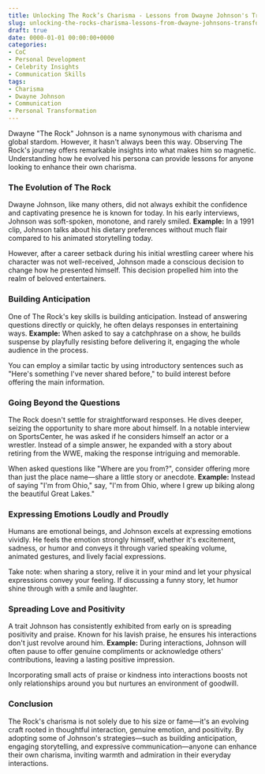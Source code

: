 ```yaml
---
title: Unlocking The Rock’s Charisma - Lessons from Dwayne Johnson's Transformation
slug: unlocking-the-rocks-charisma-lessons-from-dwayne-johnsons-transformation
draft: true
date: 0000-01-01 00:00:00+0000
categories:
- CoC
- Personal Development
- Celebrity Insights
- Communication Skills
tags:
- Charisma
- Dwayne Johnson
- Communication
- Personal Transformation
---
```


Dwayne "The Rock" Johnson is a name synonymous with charisma and global stardom. However, it hasn't always been this way. Observing The Rock's journey offers remarkable insights into what makes him so magnetic. Understanding how he evolved his persona can provide lessons for anyone looking to enhance their own charisma.

### The Evolution of The Rock

Dwayne Johnson, like many others, did not always exhibit the confidence and captivating presence he is known for today. In his early interviews, Johnson was soft-spoken, monotone, and rarely smiled. **Example:** In a 1991 clip, Johnson talks about his dietary preferences without much flair compared to his animated storytelling today.

However, after a career setback during his initial wrestling career where his character was not well-received, Johnson made a conscious decision to change how he presented himself. This decision propelled him into the realm of beloved entertainers.

### Building Anticipation

One of The Rock's key skills is building anticipation. Instead of answering questions directly or quickly, he often delays responses in entertaining ways. **Example:** When asked to say a catchphrase on a show, he builds suspense by playfully resisting before delivering it, engaging the whole audience in the process.

You can employ a similar tactic by using introductory sentences such as "Here's something I've never shared before," to build interest before offering the main information.

### Going Beyond the Questions

The Rock doesn't settle for straightforward responses. He dives deeper, seizing the opportunity to share more about himself. In a notable interview on SportsCenter, he was asked if he considers himself an actor or a wrestler. Instead of a simple answer, he expanded with a story about retiring from the WWE, making the response intriguing and memorable.

When asked questions like "Where are you from?", consider offering more than just the place name—share a little story or anecdote. **Example:** Instead of saying "I'm from Ohio," say, "I'm from Ohio, where I grew up biking along the beautiful Great Lakes."

### Expressing Emotions Loudly and Proudly

Humans are emotional beings, and Johnson excels at expressing emotions vividly. He feels the emotion strongly himself, whether it's excitement, sadness, or humor and conveys it through varied speaking volume, animated gestures, and lively facial expressions.

Take note: when sharing a story, relive it in your mind and let your physical expressions convey your feeling. If discussing a funny story, let humor shine through with a smile and laughter.

### Spreading Love and Positivity

A trait Johnson has consistently exhibited from early on is spreading positivity and praise. Known for his lavish praise, he ensures his interactions don't just revolve around him. **Example:** During interactions, Johnson will often pause to offer genuine compliments or acknowledge others' contributions, leaving a lasting positive impression.

Incorporating small acts of praise or kindness into interactions boosts not only relationships around you but nurtures an environment of goodwill.

### Conclusion

The Rock's charisma is not solely due to his size or fame—it's an evolving craft rooted in thoughtful interaction, genuine emotion, and positivity. By adopting some of Johnson's strategies—such as building anticipation, engaging storytelling, and expressive communication—anyone can enhance their own charisma, inviting warmth and admiration in their everyday interactions.

